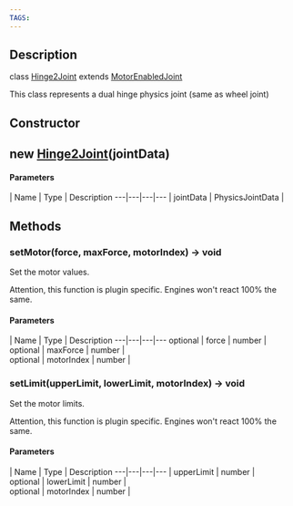 ```yaml
---
TAGS:
---
```

## Description

class [Hinge2Joint](/classes/3.0/Hinge2Joint) extends [MotorEnabledJoint](/classes/3.0/MotorEnabledJoint)

This class represents a dual hinge physics joint (same as wheel joint)

## Constructor

## new [Hinge2Joint](/classes/3.0/Hinge2Joint)(jointData)



#### Parameters
 | Name | Type | Description
---|---|---|---
 | jointData | PhysicsJointData |   

## Methods

### setMotor(force, maxForce, motorIndex) &rarr; void

Set the motor values.

Attention, this function is plugin specific. Engines won't react 100% the same.

#### Parameters
 | Name | Type | Description
---|---|---|---
optional | force | number |   
optional | maxForce | number |   
optional | motorIndex | number |   
### setLimit(upperLimit, lowerLimit, motorIndex) &rarr; void

Set the motor limits.

Attention, this function is plugin specific. Engines won't react 100% the same.

#### Parameters
 | Name | Type | Description
---|---|---|---
 | upperLimit | number |   
optional | lowerLimit | number |   
optional | motorIndex | number |   
